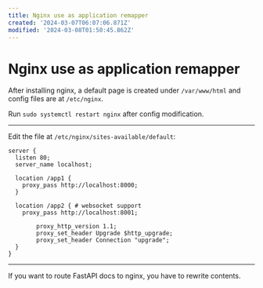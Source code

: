 ```yaml
---
title: Nginx use as application remapper
created: '2024-03-07T06:07:06.871Z'
modified: '2024-03-08T01:50:45.862Z'
---
```


# Nginx use as application remapper

After installing nginx, a default page is created under `/var/www/html` and config files are at `/etc/nginx`.

Run `sudo systemctl restart nginx` after config modification.

---

Edit the file at `/etc/nginx/sites-available/default`:

```nginx
server {
  listen 80;
  server_name localhost;

  location /app1 {
    proxy_pass http://localhost:8000;
  }

  location /app2 { # websocket support
    proxy_pass http://localhost:8001;

		proxy_http_version 1.1;
		proxy_set_header Upgrade $http_upgrade;
		proxy_set_header Connection "upgrade";
  }
}
```

---

If you want to route FastAPI docs to nginx, you have to rewrite contents.

```nginx

```
